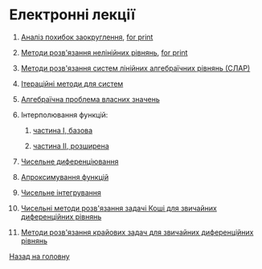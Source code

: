 # Електронні лекції

1. [Аналіз похибок заокруглення](1.md), [for print](1p.md) <!-- COMPLETE -->

2. [Методи розв'язання нелінійних рівнянь](2.md), [for print](2p.md) <!-- COMPLETE -->

3. [Методи розв'язання систем лінійних алгебраїчних рівнянь \(СЛАР\)](3.md) <!-- COMPLETE -->

4. [Ітераційні методи для систем](4.md) <!-- COMPLETE -->

5. [Алгебраїчна проблема власних значень](5.md) <!-- COMPLETE -->

6. Інтерполювання функцій:

	1. [частина I, базова](6.1.md) <!-- COMPLETE -->

	2. [частина II, розширена](6.2.md) <!-- COMPLETE -->

7. [Чисельне диференціювання](7.md) <!-- COMPLETE -->

8. [Апроксимування функцій](8.md) <!-- COMPLETE -->

9. [Чисельне інтегрування](9.md) <!-- COMPLETE -->

10. [Чисельні методи розв'язання задачі Коші для звичайних диференційних рівнянь](10.md) <!-- TBC -->

11. [Методи розв'язання крайових задач для звичайних диференційних рівнянь](11.md) <!-- COMPLETE -->

[Назад на головну](../README.md)
